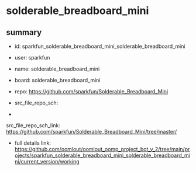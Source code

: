 # solderable_breadboard_mini
 
## summary 
* id: sparkfun_solderable_breadboard_mini_solderable_breadboard_mini
* user: sparkfun
* name: solderable_breadboard_mini
* board: solderable_breadboard_mini
* repo: https://github.com/sparkfun/Solderable_Breadboard_Mini



* src_file_repo_sch: 
*
 src_file_repo_sch_link: https://github.com/sparkfun/Solderable_Breadboard_Mini/tree/master/
* full details link: https://github.com/oomlout/oomlout_oomp_project_bot_v_2/tree/main/projects/sparkfun_solderable_breadboard_mini_solderable_breadboard_mini/current_version/working  






